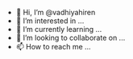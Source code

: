 



- 👋 Hi, I’m @vadhiyahiren
- 👀 I’m interested in ...
- 🌱 I’m currently learning ...
- 💞️ I’m looking to collaborate on ...
- 📫 How to reach me ...

<!---
vadhiyahiren/vadhiyahiren is a ✨ special ✨ repository because its `README.md` (this file) appears on your GitHub profile.
You can click the Preview link to take a look at your changes.
--->
